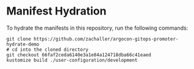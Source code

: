 # Manifest Hydration

To hydrate the manifests in this repository, run the following commands:

```shell
git clone https://github.com/zachaller/argocon-gitops-promoter-hydrate-demo
# cd into the cloned directory
git checkout 66faf2ceda6140e3a1e84a124718dba66c41eaed
kustomize build ./user-configuration/development
```
